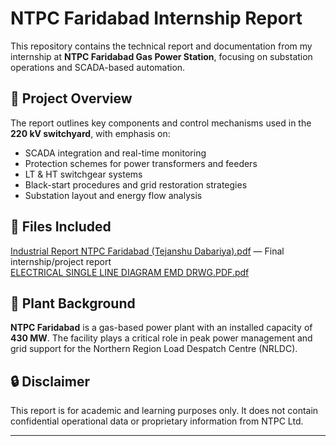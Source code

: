 # NTPC Faridabad Internship Report

This repository contains the technical report and documentation from my internship at **NTPC Faridabad Gas Power Station**, focusing on substation operations and SCADA-based automation.

## 📄 Project Overview

The report outlines key components and control mechanisms used in the **220 kV switchyard**, with emphasis on:

- SCADA integration and real-time monitoring
- Protection schemes for power transformers and feeders
- LT & HT switchgear systems
- Black-start procedures and grid restoration strategies
- Substation layout and energy flow analysis

## 📁 Files Included
[Industrial Report NTPC Faridabad (Tejanshu Dabariya).pdf](https://github.com/user-attachments/files/21249695/Industrial.Report.NTPC.Faridabad.Tejanshu.Dabariya.pdf) — Final internship/project report  
[ELECTRICAL SINGLE LINE DIAGRAM EMD DRWG.PDF.pdf](https://github.com/user-attachments/files/21249647/ELECTRICAL.SINGLE.LINE.DIAGRAM.EMD.DRWG.PDF.pdf)


## 🏢 Plant Background

**NTPC Faridabad** is a gas-based power plant with an installed capacity of **430 MW**. The facility plays a critical role in peak power management and grid support for the Northern Region Load Despatch Centre (NRLDC).

## 🔒 Disclaimer

This report is for academic and learning purposes only. It does not contain confidential operational data or proprietary information from NTPC Ltd.

---
